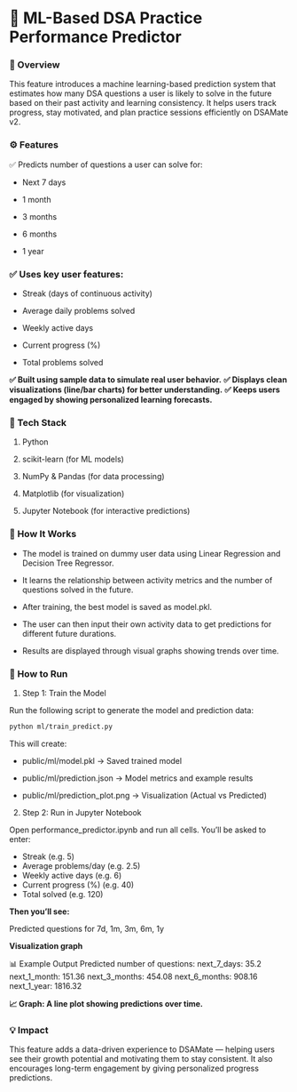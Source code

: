 # 🧠 ML-Based DSA Practice Performance Predictor
### 🎯 Overview

This feature introduces a machine learning-based prediction system that estimates how many DSA questions a user is likely to solve in the future based on their past activity and learning consistency.
It helps users track progress, stay motivated, and plan practice sessions efficiently on DSAMate v2.

### ⚙️ Features

✅ Predicts number of questions a user can solve for:

- Next 7 days

- 1 month

- 3 months

- 6 months

- 1 year

### ✅ Uses key user features:

- Streak (days of continuous activity)

- Average daily problems solved

- Weekly active days

- Current progress (%)

- Total problems solved

**✅ Built using sample data to simulate real user behavior.**
**✅ Displays clean visualizations (line/bar charts) for better understanding.**
**✅ Keeps users engaged by showing personalized learning forecasts.**

### 🧩 Tech Stack

1. Python

2. scikit-learn (for ML models)

3. NumPy & Pandas (for data processing)

4. Matplotlib (for visualization)

5. Jupyter Notebook (for interactive predictions)

### 🧠 How It Works

- The model is trained on dummy user data using Linear Regression and Decision Tree Regressor.

- It learns the relationship between activity metrics and the number of questions solved in the future.

- After training, the best model is saved as model.pkl.

- The user can then input their own activity data to get predictions for different future durations.

- Results are displayed through visual graphs showing trends over time.

### 🚀 How to Run
1. Step 1: Train the Model

Run the following script to generate the model and prediction data:
```bash
python ml/train_predict.py
```


This will create:

- public/ml/model.pkl → Saved trained model

- public/ml/prediction.json → Model metrics and example results

- public/ml/prediction_plot.png → Visualization (Actual vs Predicted)

2. Step 2: Run in Jupyter Notebook

Open performance_predictor.ipynb and run all cells.
You’ll be asked to enter:

- Streak (e.g. 5)
- Average problems/day (e.g. 2.5)
- Weekly active days (e.g. 6)
- Current progress (%) (e.g. 40)
- Total solved (e.g. 120)


**Then you’ll see:**

Predicted questions for 7d, 1m, 3m, 6m, 1y

**Visualization graph**

📊 Example Output
Predicted number of questions:
  next_7_days: 35.2
  next_1_month: 151.36
  next_3_months: 454.08
  next_6_months: 908.16
  next_1_year: 1816.32


**📈 Graph: A line plot showing predictions over time.**

### 💡 Impact

This feature adds a data-driven experience to DSAMate — helping users see their growth potential and motivating them to stay consistent.
It also encourages long-term engagement by giving personalized progress predictions.